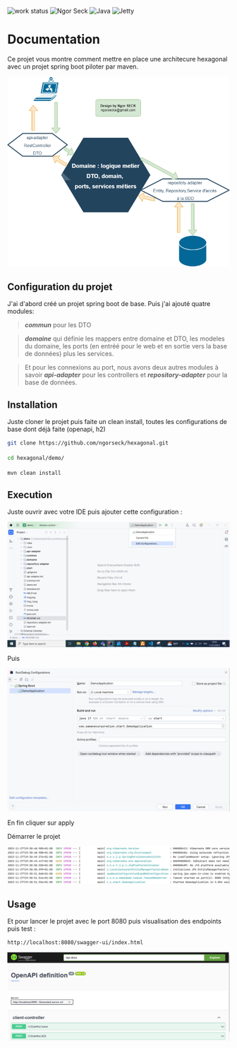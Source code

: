 ![work status](https://img.shields.io/badge/work-on%20progress-red.svg) 
![Ngor Seck](https://img.shields.io/badge/Ngor%20Seck-Java-green) 
![Java](https://img.shields.io/badge/Ngor%20Seck-Struts-yellowgreen)
![Jetty](https://img.shields.io/badge/Ngor%20Seck-JettyWebServer-blue)
# Documentation

Ce projet vous montre comment mettre en place une architecure hexagonal avec un projet spring boot piloter par maven.

![hexagonel.png](hexagonel.png)

## Configuration du projet

J'ai d'abord créé un projet spring boot de base. Puis j'ai ajouté quatre modules:

>***commun*** pour les DTO

>***domaine*** qui définie les mappers entre domaine et DTO, les modeles du domaine, les ports (en entréé pour le web et en sortie vers la base de données) plus les services.

>Et pour les connexions au port, nous avons deux autres modules à savoir ***api-adapter*** pour les controllers et ***repository-adapter*** pour la base de données.


## Installation

Juste cloner le projet puis faite un clean install, toutes les configurations de base dont déjà faite (openapi, h2)

```bash
git clone https://github.com/ngorseck/hexagonal.git

cd hexagonal/demo/

mvn clean install
```


## Execution

Juste ouvrir avec votre IDE puis ajouter cette configuration :

![img_2.png](img_2.png)

Puis 

![img.png](img.png)

En fin cliquer sur apply 

Démarrer le projet

![img_1.png](img_1.png)



## Usage

Et pour lancer le projet avec le port 8080 puis visualisation des endpoints puis test :

```bash
http://localhost:8080/swagger-ui/index.html
```
![img_3.png](img_3.png)